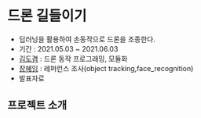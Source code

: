 # 드론 길들이기
- 딥러닝을 활용하여 손동작으로 드론을 조종한다.
- 기간 : 2021.05.03 ~ 2021.06.03
- [김도겸](https://github.com/dockyum) : 드론 동작 프로그래밍, 모듈화
- [장혜임](https://github.com/mieyhgnaj) : 레퍼런스 조사(object tracking,face_recognition)
- 발표자료

## 프로젝트 소개